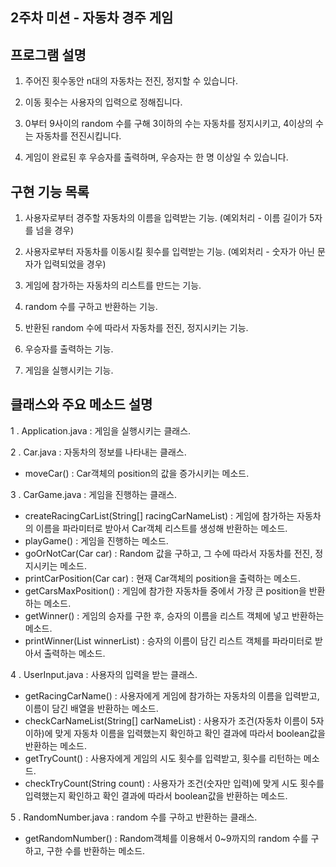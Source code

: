 ## 2주차 미션 - 자동차 경주 게임

## 프로그램 설명
1. 주어진 횟수동안 n대의 자동차는 전진, 정지할 수 있습니다.

2. 이동 횟수는 사용자의 입력으로 정해집니다.

3. 0부터 9사이의 random 수를 구해 3이하의 수는 자동차를 정지시키고, 4이상의 수는 자동차를 전진시킵니다.

4. 게임이 완료된 후 우승자를 출력하며, 우승자는 한 명 이상일 수 있습니다.

## 구현 기능 목록
1. 사용자로부터 경주할 자동차의 이름을 입력받는 기능. 
   (예외처리 - 이름 길이가 5자를 넘을 경우) 

2. 사용자로부터 자동차를 이동시킬 횟수를 입력받는 기능. 
    (예외처리 - 숫자가 아닌 문자가 입력되었을 경우)

3. 게임에 참가하는 자동차의 리스트를 만드는 기능.

4. random 수를 구하고 반환하는 기능.

5. 반환된 random 수에 따라서 자동차를 전진, 정지시키는 기능.

6. 우승자를 출력하는 기능.

7. 게임을 실행시키는 기능.

## 클래스와 주요 메소드 설명
1 . Application.java
 : 게임을 실행시키는 클래스.
 
2 . Car.java
 : 자동차의 정보를 나타내는 클래스.
 - moveCar() : Car객체의 position의 값을 증가시키는 메소드.
 
3 . CarGame.java
 : 게임을 진행하는 클래스.
 + createRacingCarList(String[] racingCarNameList) : 게임에 참가하는 자동차의 이름을 파라미터로 받아서 Car객체 리스트를 생성해 반환하는 메소드.
 + playGame() : 게임을 진행하는 메소드.
 + goOrNotCar(Car car) : Random 값을 구하고, 그 수에 따라서 자동차를 전진, 정지시키는 메소드.
 + printCarPosition(Car car) : 현재 Car객체의 position을 출력하는 메소드.
 + getCarsMaxPosition() : 게임에 참가한 자동차들 중에서 가장 큰 position을 반환하는 메소드.
 + getWinner() : 게임의 승자를 구한 후, 승자의 이름을 리스트 객체에 넣고 반환하는 메소드.
 + printWinner(List<String> winnerList) : 승자의 이름이 담긴 리스트 객체를 파라미터로 받아서 출력하는 메소드. 

4 . UserInput.java
 : 사용자의 입력을 받는 클래스.
 + getRacingCarName() : 사용자에게 게임에 참가하는 자동차의 이름을 입력받고, 이름이 담긴 배열을 반환하는 메소드.
 + checkCarNameList(String[] carNameList) : 사용자가 조건(자동차 이름이 5자 이하)에 맞게 자동차 이름을 입력했는지 확인하고 확인 결과에 따라서 boolean값을 반환하는 메소드.
 + getTryCount() : 사용자에게 게임의 시도 횟수를 입력받고, 횟수를 리턴하는 메소드.
 + checkTryCount(String count) : 사용자가 조건(숫자만 입력)에 맞게 시도 횟수를 입력했는지 확인하고 확인 결과에 따라서 boolean값을 반환하는 메소드.
 
5 . RandomNumber.java
 : random 수를 구하고 반환하는 클래스.
 + getRandomNumber() : Random객체를 이용해서 0~9까지의 random 수를 구하고, 구한 수를 반환하는 메소드.
